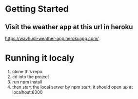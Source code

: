 # Getting Started

## Visit the weather app at this url in heroku

  https://wavhudi-weather-app.herokuapp.com/

# Running it localy

1. clone this repo
2. cd into the project
3. run npm install
4. then start the local server by npm start, it should open up at localhost:8000

